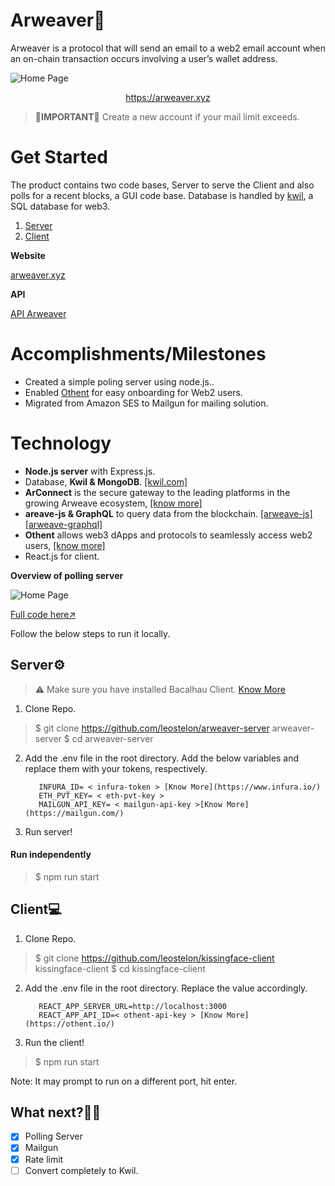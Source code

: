 

# Arweaver📨

Arweaver is a protocol that will send an email to a web2 email account when an on-chain transaction occurs involving a user’s wallet address. 

![Home Page](https://i.ibb.co/mch1M20/Mac-Book-Pro-14-7.png)
[](https://arweaver.xyz)<center>https://arweaver.xyz</center>

> 🔴**IMPORTANT**🔴 
> Create a new account if your mail limit exceeds.

# Get Started

The product contains two code bases, Server to serve the Client and also polls for a recent blocks, a GUI code base. Database is handled by [kwil](https://kwil.com/), a SQL database for web3.

1. [Server](https://github.com/leostelon/arweaver-server)
2. [Client](https://github.com/leostelon/arweaver-client)

**Website**

[arweaver.xyz](https://arweaver.xyz/)

**API**

[API Arweaver](https://api.arweaver.xyz/)

# Accomplishments/Milestones

 - Created a simple poling server using node.js..
 - Enabled [Othent](https://othent.io/) for easy onboarding for Web2 users.
 - Migrated from Amazon SES to Mailgun for mailing solution.

# Technology
 - **Node.js server** with Express.js.
 - Database, **Kwil &  MongoDB**. [[kwil.com]](https://kwil.xyz/)
- **ArConnect** is the secure gateway to the leading platforms in the growing Arweave ecosystem, [[know more]](https://www.arconnect.io/)
-  **areave-js & GraphQL** to query data from the blockchain. [[arweave-js]](https://github.com/ArweaveTeam/arweave-js)  [[arweave-graphql]](https://gql-guide.vercel.app/)
- **Othent** allows web3 dApps and protocols to seamlessly access web2 users, [[know more]](https://othent.io/)
- React.js for client.

**Overview of polling server**

![Home Page](https://i.ibb.co/D58M5B1/Screenshot-22.png)
 
[Full code here↗️](https://github.com/leostelon/arweaver-server/blob/main/src/subscriber.js)

Follow the below steps to run it locally.

## Server⚙️
> ⚠️ Make sure you have installed Bacalhau Client. [Know More](https://docs.bacalhau.org/getting-started/installation)

1. Clone Repo.
> $ git clone https://github.com/leostelon/arweaver-server arweaver-server
>  $ cd arweaver-server
2. Add the .env file in the root directory. Add the below variables and replace them with your tokens, respectively.

    	  INFURA_ID= < infura-token > [Know More](https://www.infura.io/)
		  ETH_PVT_KEY= < eth-pvt-key >
	      MAILGUN_API_KEY= < mailgun-api-key >[Know More](https://mailgun.com/)

3. Run server!
#### Run independently
> $ npm run start



## Client💻

1. Clone Repo.
> $ git clone https://github.com/leostelon/kissingface-client kissingface-client
>  $ cd kissingface-client
2. Add the .env file in the root directory. Replace the value accordingly.

		  REACT_APP_SERVER_URL=http://localhost:3000
		  REACT_APP_API_ID=< othent-api-key > [Know More](https://othent.io/)
	  
4. Run the client!
> $ npm run start

Note: It may prompt to run on a different port, hit enter.

## What next?👨‍💻
 - [x] Polling Server
 - [x] Mailgun
 - [x] Rate limit
 - [ ] Convert completely to Kwil.
